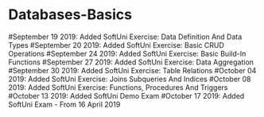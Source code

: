 # Databases-Basics
#September 19 2019: Added SoftUni Exercise: Data Definition And Data Types
#September 20 2019: Added SoftUni Exercise: Basic CRUD Operations
#September 24 2019: Added SoftUni Exercise: Basic Build-In Functions
#September 27 2019: Added SoftUni Exercise: Data Aggregation
#September 30 2019: Added SoftUni Exercise: Table Relations
#October 04 2019: Added SoftUni Exercise: Joins Subqueries And Indices
#October 08 2019: Added SoftUni Exercise: Functions, Procedures And Triggers
#October 13 2019: Added SoftUni Demo Exam
#October 17 2019: Added SoftUni Exam - From 16 April 2019
